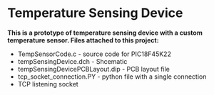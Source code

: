# Temperature Sensing Device
__This is a prototype of temperature sensing device with a custom__ 
__temperature sensor. Files attached to this project:__
* TempSensorCode.c - source code for PIC18F45K22 
* tempSensingDevice.dch - Shcematic
* tempSensingDevicePCBLayout.dip - PCB layout file
* tcp_socket_connection.PY - python file with a single connection
* TCP listening socket
